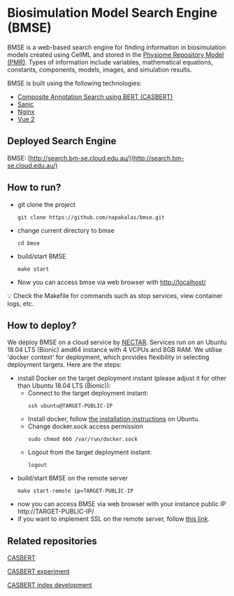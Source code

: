 # Biosimulation Model Search Engine (BMSE)
BMSE is a web-based search engine for finding information in biosimulation models created using CellML and stored in the [Physiome Repository Model (PMR)](https://models.physiomeproject.org). Types of information include variables, mathematical equations, constants, components, models, images, and simulation results.

BMSE is built using the following technologies:
- [Composite Annotation Search using BERT (CASBERT)](https://github.com/napakalas/casbert)
- [Sanic](https://sanic.dev/en/)
- [Nginx](https://www.nginx.com/)
- [Vue 2](https://vuejs.org/)

## Deployed Search Engine
BMSE: [http://search.bm-se.cloud.edu.au/](http://search.bm-se.cloud.edu.au/)

## How to run?
  - git clone the project
    ```
    git clone https://github.com/napakalas/bmse.git
    ```
  - change current directory to bmse
    ```
    cd bmse
    ```
  - build/start BMSE
    ```
    make start
    ```
  - Now you can access bmse via web browser with
    [http://localhost/](http://localhost/)
    
:bulb: Check the Makefile for commands such as stop services, view container logs, etc.

## How to deploy?
We deploy BMSE on a cloud service by [NECTAR](https://dashboard.rc.nectar.org.au/). Services run on an Ubuntu 18.04 LTS (Bionic) amd64 instance with 4 VCPUs and 8GB RAM. We utilise 'docker context' for deployment, which provides flexibility in selecting deployment targets. Here are the steps:
- install Docker on the target deployment instant (please adjust it for other than Ubuntu 18.04 LTS (Bionic)):
    - Connect to the target deployment instant:
      ```
      ssh ubuntu@TARGET-PUBLIC-IP
      ```
    - Install docker, follow [the installation instructions](https://docs.docker.com/engine/install/ubuntu/) on Ubuntu.
    - Change docker.sock access permission
      ```
      sudo chmod 666 /var/run/docker.sock
      ```
    - Logout from the target deployment instant:
      ```
      logout
      ```
- build/start BMSE on the remote server
  ```
  make start-remote ip=TARGET-PUBLIC-IP
  ```
- now you can access BMSE via web browser with your instance public IP
  http://TARGET-PUBLIC-IP/
- if you want to implement SSL on the remote server, follow [this link](https://mindsers.blog/post/https-using-nginx-certbot-docker/).
  
## Related repositories
[CASBERT](https://github.com/napakalas/casbert.git)

[CASBERT experiment](https://github.com/napakalas/casbert-experiment.git)

[CASBERT index development](https://github.com/napakalas/casbert-indexer.git)
